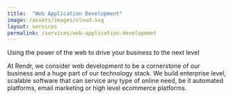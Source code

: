 ```yaml
---
title:  "Web Application Development"
image: /assets/images/cloud.svg
layout: services
permalink: /services/web-application-development
---
```

Using the power of the web to drive your business to the next level

At Rendr, we consider web development to be a cornerstone of our business and a huge part of our technology stack. We build enterprise level, scalable software that can service any type of online need, be it automated platforms, email marketing or high level ecommerce platforms. 